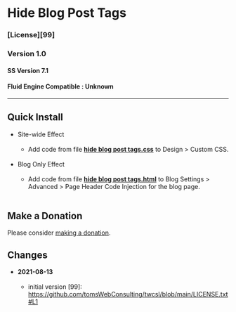 # Hide Blog Post Tags

### [License][99]

### Version 1.0

#### SS Version 7.1

#### Fluid Engine Compatible : Unknown

---

## Quick Install

* Site-wide Effect
<br><br>
  * Add code from file
    **[hide blog post tags.css](hide%20blog%20post%20tags.css#L1)**
    to Design > Custom CSS.
  <br><br>
* Blog Only Effect
<br><br>
  * Add code from file
    **[hide blog post tags.html](hide%20blog%20post%20tags.html#L1)**
    to Blog Settings > Advanced > Page Header Code Injection for the blog page.
  <br><br>

## Make a Donation

Please consider
[making a donation](https://github.com/tomsWebConsulting/twcsl#make-a-donation).

## Changes

<!-- * **2021-07-01**
<br><br>
  * added code to change read more link
  * use twcsl
  * bumped version to 0.1d2
  <br><br -->
* **2021-08-13**
<br><br>
  * initial version
[99]: https://github.com/tomsWebConsulting/twcsl/blob/main/LICENSE.txt#L1
